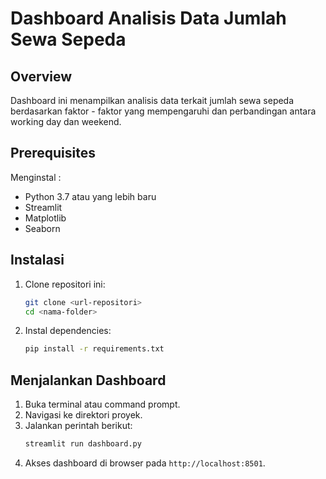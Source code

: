 # Dashboard Analisis Data Jumlah Sewa Sepeda 

## Overview
Dashboard ini menampilkan analisis data terkait jumlah sewa sepeda berdasarkan faktor - faktor yang mempengaruhi dan perbandingan antara working day dan weekend.

## Prerequisites
Menginstal :
- Python 3.7 atau yang lebih baru
- Streamlit
- Matplotlib
- Seaborn


## Instalasi
1. Clone repositori ini:
   ```bash
   git clone <url-repositori>
   cd <nama-folder>
   ```

2. Instal dependencies:
   ```bash
   pip install -r requirements.txt
   ```

## Menjalankan Dashboard
1. Buka terminal atau command prompt.
2. Navigasi ke direktori proyek.
3. Jalankan perintah berikut:
   ```bash
   streamlit run dashboard.py
   ```
4. Akses dashboard di browser pada `http://localhost:8501`.
